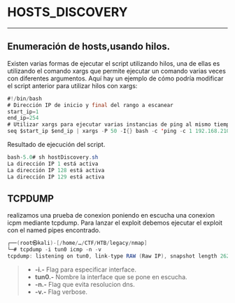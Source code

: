 # HOSTS_DISCOVERY
___
## Enumeración de hosts,usando hilos.
Existen varias formas de ejecutar el script utilizando hilos, una de ellas es utilizando el comando xargs que permite ejecutar un comando varias veces con diferentes argumentos.
Aquí hay un ejemplo de cómo podría modificar el script anterior para utilizar hilos con xargs:
```java
#!/bin/bash
# Dirección IP de inicio y final del rango a escanear
start_ip=1
end_ip=254
# Utilizar xargs para ejecutar varias instancias de ping al mismo tiempo
seq $start_ip $end_ip | xargs -P 50 -I{} bash -c 'ping -c 1 192.168.210.{} > /dev/null; if [ $? -eq 0 ]; then echo "La dirección IP {} está activa";fi'
```
Resultado de ejecución del script.
```java
bash-5.0# sh hostDiscovery.sh 
La dirección IP 1 está activa
La dirección IP 128 está activa
La dirección IP 129 está activa
```


## TCPDUMP
realizamos una prueba de conexion poniendo en escucha una conexion icpm mediante tcpdump. Para lanzar el exploit debemos ejecutar el exploit con el named pipes encontrado.

```java
┌──(root㉿kali)-[/home/…/CTF/HTB/legacy/nmap]
└─# tcpdump -i tun0 icmp -n -v 
tcpdump: listening on tun0, link-type RAW (Raw IP), snapshot length 262144 bytes
```
> * **-i.-** Flag para especificar interface.
> * **tun0.-** Nombre la interface que se pone en escucha.
> * **-n.-** Flag que evita resolucion dns.
> * **-v.-** Flag verbose.